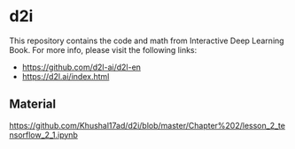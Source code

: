 # d2i
This repository contains the code and math from Interactive Deep Learning Book.
For more info, please visit the following links:
* https://github.com/d2l-ai/d2l-en
* https://d2l.ai/index.html



## Material

https://github.com/Khushal17ad/d2i/blob/master/Chapter%202/lesson_2_tensorflow_2_1.ipynb
